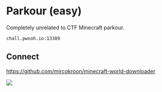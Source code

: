 # Parkour (easy)

Completely unrelated to CTF Minecraft parkour.

`chall.pwnoh.io:13389`

## Connect

https://github.com/mircokroon/minecraft-world-downloader

![](./connect.png)

[](./dream-parkour.mp4)
